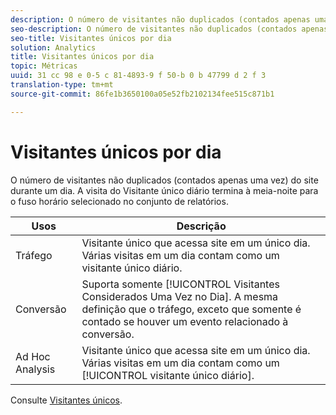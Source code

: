 ```yaml
---
description: O número de visitantes não duplicados (contados apenas uma vez) do site durante um dia. A visita do Visitante único diário termina à meia-noite para o fuso horário selecionado no conjunto de relatórios.
seo-description: O número de visitantes não duplicados (contados apenas uma vez) do site durante um dia. A visita do Visitante único diário termina à meia-noite para o fuso horário selecionado no conjunto de relatórios.
seo-title: Visitantes únicos por dia
solution: Analytics
title: Visitantes únicos por dia
topic: Métricas
uuid: 31 cc 98 e 0-5 c 81-4893-9 f 50-b 0 b 47799 d 2 f 3
translation-type: tm+mt
source-git-commit: 86fe1b3650100a05e52fb2102134fee515c871b1

---
```



# Visitantes únicos por dia

O número de visitantes não duplicados (contados apenas uma vez) do site durante um dia. A visita do Visitante único diário termina à meia-noite para o fuso horário selecionado no conjunto de relatórios.

| Usos | Descrição |
|---|---|
| Tráfego | Visitante único que acessa site em um único dia. Várias visitas em um dia contam como um visitante único diário. |
| Conversão | Suporta somente [!UICONTROL Visitantes Considerados Uma Vez no Dia]. A mesma definição que o tráfego, exceto que somente é contado se houver um evento relacionado à conversão. |
| Ad Hoc Analysis | Visitante único que acessa site em um único dia. Várias visitas em um dia contam como um [!UICONTROL visitante único diário]. |

Consulte [Visitantes únicos](../../../components/c-variables/c-metrics/metrics-unique-visitors.md#concept_9B3F44A4EA4E4F178FF164EF9694F88E).
